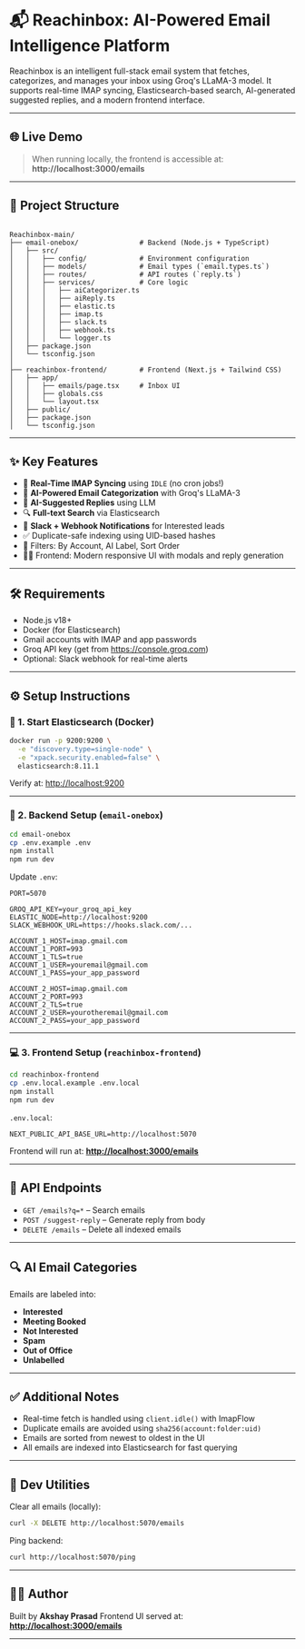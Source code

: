 
# 📬 Reachinbox: AI-Powered Email Intelligence Platform

Reachinbox is an intelligent full-stack email system that fetches, categorizes, and manages your inbox using Groq's LLaMA-3 model. It supports real-time IMAP syncing, Elasticsearch-based search, AI-generated suggested replies, and a modern frontend interface.

---

## 🌐 Live Demo

> When running locally, the frontend is accessible at:  
**http://localhost:3000/emails**

---

## 📂 Project Structure

```

Reachinbox-main/
├── email-onebox/               # Backend (Node.js + TypeScript)
│   ├── src/
│   │   ├── config/             # Environment configuration
│   │   ├── models/             # Email types (`email.types.ts`)
│   │   ├── routes/             # API routes (`reply.ts`)
│   │   ├── services/           # Core logic
│   │   │   ├── aiCategorizer.ts
│   │   │   ├── aiReply.ts
│   │   │   ├── elastic.ts
│   │   │   ├── imap.ts
│   │   │   ├── slack.ts
│   │   │   ├── webhook.ts
│   │   │   └── logger.ts
│   ├── package.json
│   └── tsconfig.json
│
├── reachinbox-frontend/        # Frontend (Next.js + Tailwind CSS)
│   ├── app/
│   │   ├── emails/page.tsx     # Inbox UI
│   │   ├── globals.css
│   │   └── layout.tsx
│   ├── public/
│   ├── package.json
│   └── tsconfig.json

````

---

## ✨ Key Features

- 🔁 **Real-Time IMAP Syncing** using `IDLE` (no cron jobs!)
- 🧠 **AI-Powered Email Categorization** with Groq's LLaMA-3
- 🤖 **AI-Suggested Replies** using LLM
- 🔍 **Full-text Search** via Elasticsearch
- 📨 **Slack + Webhook Notifications** for Interested leads
- ✅ Duplicate-safe indexing using UID-based hashes
- 🧭 Filters: By Account, AI Label, Sort Order
- 🧑‍💻 Frontend: Modern responsive UI with modals and reply generation


---

## 🛠 Requirements

- Node.js v18+
- Docker (for Elasticsearch)
- Gmail accounts with IMAP and app passwords
- Groq API key (get from https://console.groq.com)
- Optional: Slack webhook for real-time alerts

---

## ⚙️ Setup Instructions

### 🧱 1. Start Elasticsearch (Docker)

```bash
docker run -p 9200:9200 \
  -e "discovery.type=single-node" \
  -e "xpack.security.enabled=false" \
  elasticsearch:8.11.1
````

Verify at: [http://localhost:9200](http://localhost:9200)

---

### 🧠 2. Backend Setup (`email-onebox`)

```bash
cd email-onebox
cp .env.example .env
npm install
npm run dev
```

Update `.env`:

```
PORT=5070

GROQ_API_KEY=your_groq_api_key
ELASTIC_NODE=http://localhost:9200
SLACK_WEBHOOK_URL=https://hooks.slack.com/...

ACCOUNT_1_HOST=imap.gmail.com
ACCOUNT_1_PORT=993
ACCOUNT_1_TLS=true
ACCOUNT_1_USER=youremail@gmail.com
ACCOUNT_1_PASS=your_app_password

ACCOUNT_2_HOST=imap.gmail.com
ACCOUNT_2_PORT=993
ACCOUNT_2_TLS=true
ACCOUNT_2_USER=yourotheremail@gmail.com
ACCOUNT_2_PASS=your_app_password
```

---

### 💻 3. Frontend Setup (`reachinbox-frontend`)

```bash
cd reachinbox-frontend
cp .env.local.example .env.local
npm install
npm run dev
```

`.env.local`:

```
NEXT_PUBLIC_API_BASE_URL=http://localhost:5070
```

Frontend will run at: **[http://localhost:3000/emails](http://localhost:3000/emails)**

---

## 📡 API Endpoints

* `GET /emails?q=*` – Search emails
* `POST /suggest-reply` – Generate reply from body
* `DELETE /emails` – Delete all indexed emails

---

## 🔍 AI Email Categories

Emails are labeled into:

* **Interested**
* **Meeting Booked**
* **Not Interested**
* **Spam**
* **Out of Office**
* **Unlabelled**

---

## ✅ Additional Notes

* Real-time fetch is handled using `client.idle()` with ImapFlow
* Duplicate emails are avoided using `sha256(account:folder:uid)`
* Emails are sorted from newest to oldest in the UI
* All emails are indexed into Elasticsearch for fast querying

---

## 🧹 Dev Utilities

Clear all emails (locally):

```bash
curl -X DELETE http://localhost:5070/emails
```

Ping backend:

```bash
curl http://localhost:5070/ping
```

---

## 🧑‍💻 Author

Built by **Akshay Prasad** 
Frontend UI served at: **[http://localhost:3000/emails](http://localhost:3000/emails)**

---

